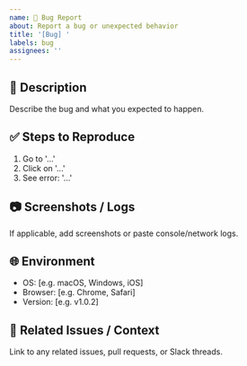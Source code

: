 ```yaml
---
name: 🐛 Bug Report
about: Report a bug or unexpected behavior
title: '[Bug] '
labels: bug
assignees: ''
---
```


## 🐞 Description

Describe the bug and what you expected to happen.

## ✅ Steps to Reproduce

1. Go to '...'
2. Click on '...'
3. See error: '...'

## 📷 Screenshots / Logs

If applicable, add screenshots or paste console/network logs.

## 🌐 Environment

- OS: [e.g. macOS, Windows, iOS]
- Browser: [e.g. Chrome, Safari]
- Version: [e.g. v1.0.2]

## 🔗 Related Issues / Context

Link to any related issues, pull requests, or Slack threads.
